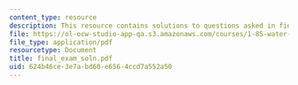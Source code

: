 ```yaml
---
content_type: resource
description: This resource contains solutions to questions asked in final exam.
file: https://ol-ocw-studio-app-qa.s3.amazonaws.com/courses/1-85-water-and-wastewater-treatment-engineering-spring-2006/624b46ce3e7abd60e6564ccd7a552a50_final_exam_soln.pdf
file_type: application/pdf
resourcetype: Document
title: final_exam_soln.pdf
uid: 624b46ce-3e7a-bd60-e656-4ccd7a552a50
---
```

